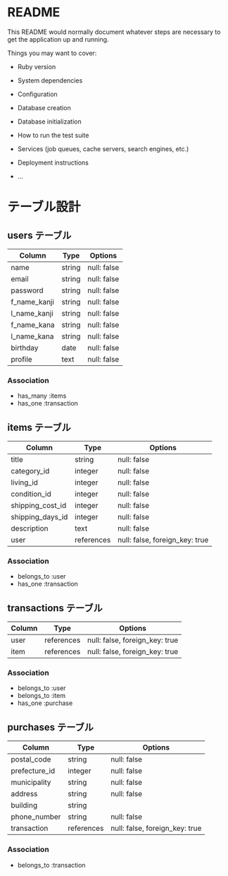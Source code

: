 # README

This README would normally document whatever steps are necessary to get the
application up and running.

Things you may want to cover:

* Ruby version

* System dependencies

* Configuration

* Database creation

* Database initialization

* How to run the test suite

* Services (job queues, cache servers, search engines, etc.)

* Deployment instructions

* ...

# テーブル設計

## users テーブル
| Column       | Type   | Options     |
| ------------ | ------ | ----------- |
| name         | string | null: false |
| email        | string | null: false |
| password     | string | null: false |
| f_name_kanji | string | null: false |
| l_name_kanji | string | null: false |
| f_name_kana  | string | null: false |
| l_name_kana  | string | null: false |
| birthday     | date   | null: false |
| profile      | text   | null: false |
### Association
- has_many :items
- has_one :transaction
## items テーブル
| Column           | Type       | Options                        |
| ---------------- | ---------- | ------------------------------ |
| title            | string     | null: false                    |
| category_id      | integer    | null: false                    |
| living_id        | integer    | null: false                    |
| condition_id     | integer    | null: false                    |
| shipping_cost_id | integer    | null: false                    |
| shipping_days_id | integer    | null: false                    |
| description      | text       | null: false                    |
| user             | references | null: false, foreign_key: true |
### Association
- belongs_to :user
- has_one :transaction

## transactions テーブル
| Column  | Type       | Options                        |
| ------- | ---------- | ------------------------------ |
| user    | references | null: false, foreign_key: true |
| item    | references | null: false, foreign_key: true |
### Association
- belongs_to :user
- belongs_to :item
- has_one :purchase

## purchases テーブル
| Column        | Type       | Options                        |
| ------------- | ---------- | ------------------------------ |
| postal_code   | string     | null: false                    |
| prefecture_id | integer    | null: false                    |
| municipality  | string     | null: false                    |
| address       | string     | null: false                    |
| building      | string     |                                |
| phone_number  | string     | null: false                    |
| transaction   | references | null: false, foreign_key: true |
### Association
- belongs_to :transaction

